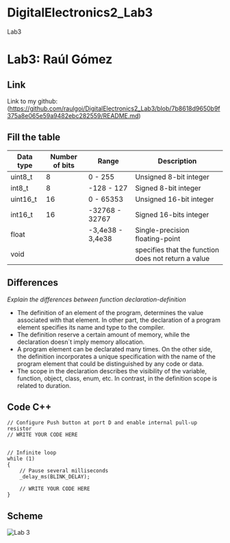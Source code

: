 # DigitalElectronics2_Lab3
Lab3
# Lab3: Raúl Gómez
## Link
Link to my github: 
(https://github.com/raulgoi/DigitalElectronics2_Lab3/blob/7b8618d9650b9f375a8e065e59a9482ebc282559/README.md)

## Fill the table

Data type | Number of bits | Range | Description |
--------- | -------------- | ----- | ----------- |
uint8_t   |       8        | 0 - 255 | Unsigned 8-bit integer |
int8_t |     8   |  -128 - 127  |  Signed 8-bit integer |
uint16_t |  16  |  0 - 65353  | Unsigned 16-bit integer |
int16_t |   16   | -32768 - 32767 | Signed 16-bits integer |
float |  | -3,4e38 - 3,4e38  | Single-precision floating-point |
void | |  | specifies that the function does not return a value |

## Differences

*Explain the differences between function declaration-definition*

* The definition of an element of the program, determines the value associated with that element. In other part, the declaration of a program element specifies its name and type to the compiler.
* The definition reserve a certain amount of memory, while the declaration doesn`t imply memory allocation.
* A program element can be declarated many times. On the other side, the definition incorporates a unique specification with the name of the program element that could be distinguished by any code or data.
* The scope in the declaration describes the visibility of the variable, function, object, class, enum, etc. In contrast, in the definition scope is related to duration.


## Code C++

    // Configure Push button at port D and enable internal pull-up resistor
    // WRITE YOUR CODE HERE
    

    // Infinite loop
    while (1)
    {
        // Pause several milliseconds
        _delay_ms(BLINK_DELAY);

        // WRITE YOUR CODE HERE
    }






## Scheme


![Lab 3](https://user-images.githubusercontent.com/91128806/136802316-e2b1224e-d1b7-4f4c-8a3a-26c08037d41d.png)

